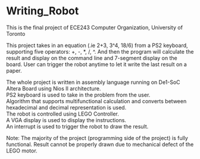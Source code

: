 # Writing_Robot

This is the final project of ECE243 Computer Organization, University of Toronto

This project takes in an equation (.ie 2+3, 3^4, 18/6) from a PS2 keyboard, supporting five operators: +, -, *, /, ^. And then the program will calculate the result and display on the command line and 7-segment display on the board. User can trigger the robot anytime to let it write the last result on a paper.

The whole project is written in assembly language running on De1-SoC Altera Board using Nios II architecture.<br/>
	PS2 keyboard is used to take in the problem from the user.<br/> 
	Algorithm that supports multifunctional calculation and converts between hexadecimal and decimal representation is used.<br/>
	The robot is controlled using LEGO Controller. <br/>
	A VGA display is used to display the instructions.<br/>
	An interrupt is used to trigger the robot to draw the result.<br/>

Note: The majority of the project (programming side of the project) is fully functional. Result cannot be properly drawn due to mechanical defect of the LEGO motor.
